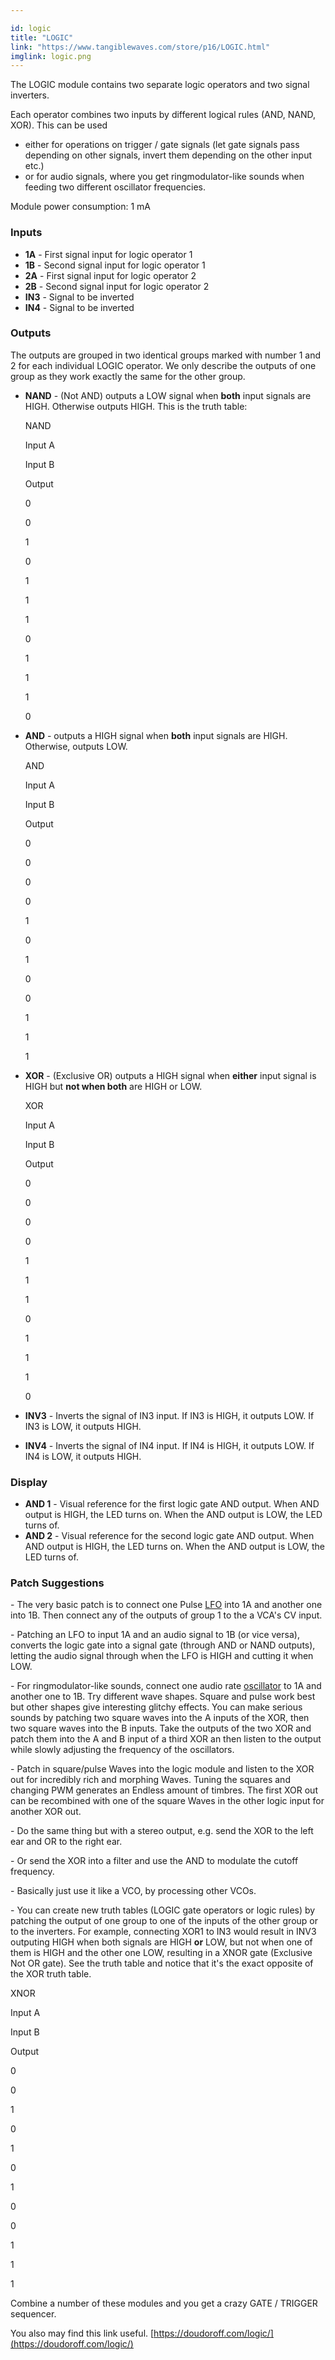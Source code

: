 ```yaml
---

id: logic
title: "LOGIC"
link: "https://www.tangiblewaves.com/store/p16/LOGIC.html"
imglink: logic.png
---
```





The LOGIC module contains two separate logic operators and two signal inverters.

Each operator combines two inputs by different logical rules (AND, NAND, XOR). This can be used

*   either for operations on trigger / gate signals (let gate signals pass depending on other signals, invert them depending on the other input etc.)
*   or for audio signals, where you get ringmodulator-like sounds when feeding two different oscillator frequencies.

Module power consumption: 1 mA

### Inputs

*   **1A** - First signal input for logic operator 1
*   **1B** - Second signal input for logic operator 1
*   **2A** - First signal input for logic operator 2
*   **2B** - Second signal input for logic operator 2
*   **IN3** - Signal to be inverted
*   **IN4** - Signal to be inverted

### Outputs

The outputs are grouped in two identical groups marked with number 1 and 2 for each individual LOGIC operator. We only describe the outputs of one group as they work exactly the same for the other group.

*   **NAND** - (Not AND) outputs a LOW signal when **both** input signals are HIGH. Otherwise outputs HIGH. This is the truth table:
    
    NAND
    
    Input A
    
    Input B
    
    Output
    
    0
    
    0
    
    1
    
    0
    
    1
    
    1
    
    1
    
    0
    
    1
    
    1
    
    1
    
    0
    
*   **AND** - outputs a HIGH signal when **both** input signals are HIGH. Otherwise, outputs LOW.
    
    AND
    
    Input A
    
    Input B
    
    Output
    
    0
    
    0
    
    0
    
    0
    
    1
    
    0
    
    1
    
    0
    
    0
    
    1
    
    1
    
    1
    
*   **XOR** - (Exclusive OR) outputs a HIGH signal when **either** input signal is HIGH but **not when both** are HIGH or LOW.
    
    XOR
    
    Input A
    
    Input B
    
    Output
    
    0
    
    0
    
    0
    
    0
    
    1
    
    1
    
    1
    
    0
    
    1
    
    1
    
    1
    
    0
    
*   **INV3** - Inverts the signal of IN3 input. If IN3 is HIGH, it outputs LOW. If IN3 is LOW, it outputs HIGH.
*   **INV4** - Inverts the signal of IN4 input. If IN4 is HIGH, it outputs LOW. If IN4 is LOW, it outputs HIGH.

### Display

*   **AND 1** - Visual reference for the first logic gate AND output. When AND output is HIGH, the LED turns on. When the AND output is LOW, the LED turns of.
*   **AND 2** - Visual reference for the second logic gate AND output. When AND output is HIGH, the LED turns on. When the AND output is LOW, the LED turns of.

### Patch Suggestions

\- The very basic patch is to connect one Pulse [LFO](https://wiki.aemodular.com/pmwiki.php/AeManual/2LFO) into 1A and another one into 1B. Then connect any of the outputs of group 1 to the a VCA's CV input.

\- Patching an LFO to input 1A and an audio signal to 1B (or vice versa), converts the logic gate into a signal gate (through AND or NAND outputs), letting the audio signal through when the LFO is HIGH and cutting it when LOW.

\- For ringmodulator-like sounds, connect one audio rate [oscillator](https://wiki.aemodular.com/pmwiki.php/AeManual/2OSCD) to 1A and another one to 1B. Try different wave shapes. Square and pulse work best but other shapes give interesting glitchy effects. You can make serious sounds by patching two square waves into the A inputs of the XOR, then two square waves into the B inputs. Take the outputs of the two XOR and patch them into the A and B input of a third XOR an then listen to the output while slowly adjusting the frequency of the oscillators.

\- Patch in square/pulse Waves into the logic module and listen to the XOR out for incredibly rich and morphing Waves. Tuning the squares and changing PWM generates an Endless amount of timbres. The first XOR out can be recombined with one of the square Waves in the other logic input for another XOR out.

\- Do the same thing but with a stereo output, e.g. send the XOR to the left ear and OR to the right ear.

\- Or send the XOR into a filter and use the AND to modulate the cutoff frequency.

\- Basically just use it like a VCO, by processing other VCOs.

\- You can create new truth tables (LOGIC gate operators or logic rules) by patching the output of one group to one of the inputs of the other group or to the inverters. For example, connecting XOR1 to IN3 would result in INV3 outputing HIGH when both signals are HIGH **or** LOW, but not when one of them is HIGH and the other one LOW, resulting in a XNOR gate (Exclusive Not OR gate). See the truth table and notice that it's the exact opposite of the XOR truth table.

XNOR

Input A

Input B

Output

0

0

1

0

1

0

1

0

0

1

1

1

Combine a number of these modules and you get a crazy GATE / TRIGGER sequencer.

You also may find this link useful. [https://doudoroff.com/logic/](https://doudoroff.com/logic/)





